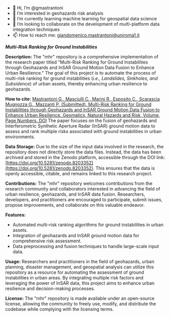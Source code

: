 - 👋 Hi, I’m @gmastrantoni
- 👀 I’m interested in geohazards risk analysis
- 🌱 I’m currently learning machine learning for geospatial data science
- 💞️ I’m looking to collaborate on the development of multi-platform data integration techniques
- 📫 How to reach me: giandomenico.mastrantoni@uniroma1.it

***Multi-Risk Ranking for Ground Instabilities***

**Description:**
The "mhr" repository is a comprehensive implementation of the research paper titled "Multi-Risk Ranking for Ground Instabilities through Geohazards and InSAR Ground Motion Data Fusion to Enhance Urban Resilience." The goal of this project is to automate the process of multi-risk ranking for ground instabilities (*i.e., Landslides, Sinkholes, and Subsidence*) of urban assets, thereby enhancing urban resilience to geohazards.

**How to cite:**
[Mastrantoni G., Masciulli C., Marini R., Esposito C., Scarascia Mugnozza G., Mazzanti P. (Submitted). Multi-Risk Ranking for Ground Instabilities through Geohazards and InSAR Ground Motion Data Fusion to Enhance Urban Resilience. Geomatics, Natural Hazards and Risk, Volume, Page Numbers. DOI](https://doi.org/DOI)
The paper focuses on the fusion of geohazards and Interferometric Synthetic Aperture Radar (InSAR) ground motion data to assess and rank multiple risks associated with ground instabilities in urban environments.

**Data Storage:**
Due to the size of the input data involved in the research, the repository does not directly store the data files. Instead, the data has been archived and stored in the Zenodo platform, accessible through the DOI link: [https://doi.org/10.5281/zenodo.8203352](https://doi.org/10.5281/zenodo.8203352). This ensures that the data is openly accessible, citable, and remains linked to this research project.

**Contributions:**
The "mhr" repository welcomes contributions from the research community and collaborators interested in advancing the field of urban resilience, geohazards, and InSAR data fusion. Researchers, developers, and practitioners are encouraged to participate, submit issues, propose improvements, and collaborate on this valuable endeavor.

**Features:**
- Automated multi-risk ranking algorithms for ground instabilities in urban assets.
- Integration of geohazards and InSAR ground motion data for comprehensive risk assessment.
- Data preprocessing and fusion techniques to handle large-scale input data.

**Usage:**
Researchers and practitioners in the field of geohazards, urban planning, disaster management, and geospatial analysis can utilize this repository as a resource for automating the assessment of ground instabilities in urban areas. By integrating multiple risk factors and leveraging the power of InSAR data, this project aims to enhance urban resilience and decision-making processes.

**License:**
The "mhr" repository is made available under an open-source license, allowing the community to freely use, modify, and distribute the codebase while complying with the licensing terms.
